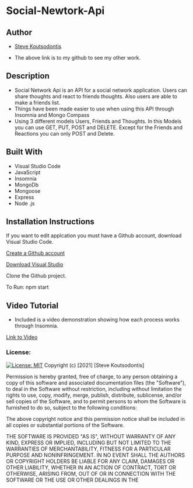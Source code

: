 # Social-Newtork-Api
## Author 
- [Steve Koutsodontis](https://github.com/SteveKoutsodontis)
* The above link is to my github to see my other work.

## Description

* Social Network Api is an API for a social network application. Users can share thoughts and react to friends thoughts. Also users are able to make a friends list.
* Things have been made easier to use when using this API through Insomnia and Mongo Compass
* Using 3 different models Users, Friends and Thoughts. In this Models you can use GET, PUT, POST and DELETE. Except for the Friends and Reactions you can only POST and Delete.

## Built With 

* Visual Studio Code
* JavaScript
* Insomnia
* MongoDb
* Mongoose
* Express
* Node .js


## Installation Instructions

If you want to edit applcation you must have a Github account, download Visual Studio Code.

[Create a Github account](https://github.com)

[Download Visual Studio](https://code.visualstudio.com/download/)

Clone the Github project.

To Run: npm start

## Video Tutorial
* Included is a video demonstration showing how each process works through Insomnia.

[Link to Video](https://drive.google.com/file/d/1k8fGkjDnU4fbkEbMn1afEJRAsYAnND1W/view?usp=sharing)

### License: 
 
[![License: MIT](https://img.shields.io/badge/License-MIT-yellow.svg)](https://opensource.org/licenses/MIT)
Copyright (c) [2021] [Steve Koutsodontis]

Permission is hereby granted, free of charge, to any person obtaining a copy
of this software and associated documentation files (the "Software"), to deal
in the Software without restriction, including without limitation the rights
to use, copy, modify, merge, publish, distribute, sublicense, and/or sell
copies of the Software, and to permit persons to whom the Software is
furnished to do so, subject to the following conditions:

The above copyright notice and this permission notice shall be included in all
copies or substantial portions of the Software.

THE SOFTWARE IS PROVIDED "AS IS", WITHOUT WARRANTY OF ANY KIND, EXPRESS OR
IMPLIED, INCLUDING BUT NOT LIMITED TO THE WARRANTIES OF MERCHANTABILITY,
FITNESS FOR A PARTICULAR PURPOSE AND NONINFRINGEMENT. IN NO EVENT SHALL THE
AUTHORS OR COPYRIGHT HOLDERS BE LIABLE FOR ANY CLAIM, DAMAGES OR OTHER
LIABILITY, WHETHER IN AN ACTION OF CONTRACT, TORT OR OTHERWISE, ARISING FROM,
OUT OF OR IN CONNECTION WITH THE SOFTWARE OR THE USE OR OTHER DEALINGS IN THE